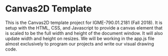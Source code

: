 # Canvas2D Template

This is the Canvas2D template project for IGME-790.01.2181 (Fall 2018). It is
setup with the HTML, CSS, and Javascript to provide a canvas element that is
scaled to be the full width and height of the document window. It will also
update width and height on resizes. We will be working in the app.js file
almost exclusively to program our projects and write our visual drawing code. 
